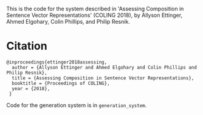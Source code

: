 This is the code for the system described in 'Assessing Composition in Sentence Vector Representations' (COLING 2018), by Allyson Ettinger, Ahmed Elgohary, Colin Phillips, and Philip Resnik.

# Citation

```
@inproceedings{ettinger2018assessing,
  author = {Allyson Ettinger and Ahmed Elgohary and Colin Phillips and Philip Resnik},
  title = {Assessing Composition in Sentence Vector Representations},
  booktitle = {Proceedings of COLING},
  year = {2018},
 }
```

Code for the generation system is in `generation_system`.
